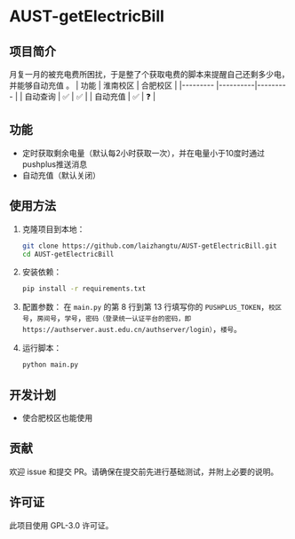 # AUST-getElectricBill

## 项目简介

月复一月的被充电费所困扰，于是整了个获取电费的脚本来提醒自己还剩多少电，并能够自动充值 。
| 功能     | 淮南校区 | 合肥校区 |
|--------- |----------|--------- |
| 自动查询 | ✅      | ✅      |
| 自动充值 | ✅      | ❓      |

## 功能

- 定时获取剩余电量（默认每2小时获取一次），并在电量小于10度时通过pushplus推送消息
- 自动充值（默认关闭）

## 使用方法

1. 克隆项目到本地：
   ```bash
   git clone https://github.com/laizhangtu/AUST-getElectricBill.git
   cd AUST-getElectricBill
   ```

2. 安装依赖：
   ```bash
   pip install -r requirements.txt
   ```

3. 配置参数：
   在 `main.py` 的第 8 行到第 13 行填写你的 `PUSHPLUS_TOKEN`，`校区号`，`房间号`，`学号`，`密码（登录统一认证平台的密码，即 https://authserver.aust.edu.cn/authserver/login）`，`楼号`。

4. 运行脚本：
   ```bash
   python main.py
   ```

## 开发计划

- 使合肥校区也能使用

## 贡献

欢迎 issue 和提交 PR。请确保在提交前先进行基础测试，并附上必要的说明。

## 许可证

此项目使用 GPL-3.0 许可证。
